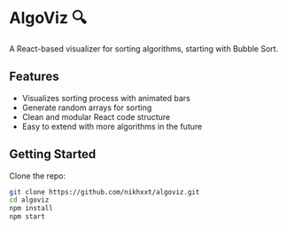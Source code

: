 # AlgoViz 🔍

A React-based visualizer for sorting algorithms, starting with Bubble Sort.

## Features
- Visualizes sorting process with animated bars
- Generate random arrays for sorting
- Clean and modular React code structure
- Easy to extend with more algorithms in the future

## Getting Started

Clone the repo:

```bash
git clone https://github.com/nikhxxt/algoviz.git
cd algoviz
npm install
npm start
